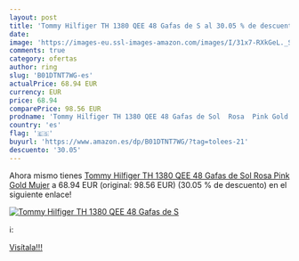 ```yaml
---
layout: post
title: 'Tommy Hilfiger TH 1380 QEE 48 Gafas de S al 30.05 % de descuento'
date: 
image: 'https://images-eu.ssl-images-amazon.com/images/I/31x7-RXkGeL._SL200_.jpg'
comments: true
category: ofertas
author: ring
slug: 'B01DTNT7WG-es'
actualPrice: 68.94 EUR
currency: EUR
price: 68.94
comparePrice: 98.56 EUR
prodname: 'Tommy Hilfiger TH 1380 QEE 48 Gafas de Sol  Rosa  Pink Gold   Mujer'
country: 'es'
flag: '🇪🇸'
buyurl: 'https://www.amazon.es/dp/B01DTNT7WG/?tag=tolees-21'
descuento: '30.05'
---
```


Ahora mismo tienes [Tommy Hilfiger TH 1380 QEE 48 Gafas de Sol  Rosa  Pink Gold   Mujer](https://www.amazon.es/dp/B01DTNT7WG/?tag=tolees-21) a 68.94 EUR (original: 98.56 EUR) (30.05 %  de descuento) en el siguiente enlace!

[![Tommy Hilfiger TH 1380 QEE 48 Gafas de S](https://images-eu.ssl-images-amazon.com/images/I/31x7-RXkGeL._SL200_.jpg)](https://www.amazon.es/dp/B01DTNT7WG/?tag=tolees-21)

ℹ️:


[Visítala!!!](https://www.amazon.es/dp/B01DTNT7WG/?tag=tolees-21)
